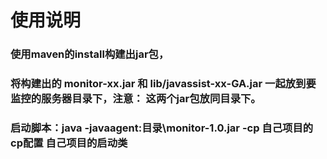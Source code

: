 # 使用说明
### 使用maven的install构建出jar包，
### 将构建出的 **monitor-xx.jar** 和 **lib/javassist-xx-GA.jar** 一起放到要监控的服务器目录下，**注意：** 这两个jar包放同目录下。
### 启动脚本：java -javaagent:目录\monitor-1.0.jar -cp 自己项目的cp配置 自己项目的启动类